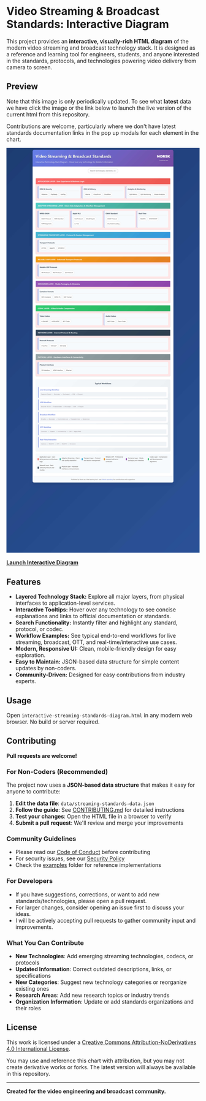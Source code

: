 # Video Streaming & Broadcast Standards: Interactive Diagram

This project provides an **interactive, visually-rich HTML diagram** of the modern video streaming and broadcast technology stack. It is designed as a reference and learning tool for engineers, students, and anyone interested in the standards, protocols, and technologies powering video delivery from camera to screen.

## Preview
Note that this image is only periodically updated. To see what **latest** data we have click the image or the link below to launch the live version of the current html from this repository.

Contributions are welcome, particularly where we don't have latest standards documentation links in the pop up modals for each element in the chart.

[<img src="htmlpreview_github_io__.jpg" alt="Interactive Video Streaming Standards Diagram Preview" width="800">](https://htmlpreview.github.io/?https://github.com/dom-robinson/VideoStreaming-Broadcast-Standards/blob/master/interactive-streaming-standards-diagram.html)

**[Launch Interactive Diagram](https://htmlpreview.github.io/?https://github.com/dom-robinson/VideoStreaming-Broadcast-Standards/blob/master/interactive-streaming-standards-diagram.html)**



## Features
- **Layered Technology Stack:** Explore all major layers, from physical interfaces to application-level services.
- **Interactive Tooltips:** Hover over any technology to see concise explanations and links to official documentation or standards.
- **Search Functionality:** Instantly filter and highlight any standard, protocol, or codec.
- **Workflow Examples:** See typical end-to-end workflows for live streaming, broadcast, OTT, and real-time/interactive use cases.
- **Modern, Responsive UI:** Clean, mobile-friendly design for easy exploration.
- **Easy to Maintain:** JSON-based data structure for simple content updates by non-coders.
- **Community-Driven:** Designed for easy contributions from industry experts.

## Usage
Open `interactive-streaming-standards-diagram.html` in any modern web browser. No build or server required.

## Contributing
**Pull requests are welcome!**

### For Non-Coders (Recommended)
The project now uses a **JSON-based data structure** that makes it easy for anyone to contribute:

1. **Edit the data file**: `data/streaming-standards-data.json`
2. **Follow the guide**: See [CONTRIBUTING.md](CONTRIBUTING.md) for detailed instructions
3. **Test your changes**: Open the HTML file in a browser to verify
4. **Submit a pull request**: We'll review and merge your improvements

### Community Guidelines
- Please read our [Code of Conduct](CODE_OF_CONDUCT.md) before contributing
- For security issues, see our [Security Policy](SECURITY.md)
- Check the [examples](examples/) folder for reference implementations

### For Developers
- If you have suggestions, corrections, or want to add new standards/technologies, please open a pull request.
- For larger changes, consider opening an issue first to discuss your ideas.
- I will be actively accepting pull requests to gather community input and improvements.

### What You Can Contribute
- **New Technologies**: Add emerging streaming technologies, codecs, or protocols
- **Updated Information**: Correct outdated descriptions, links, or specifications
- **New Categories**: Suggest new technology categories or reorganize existing ones
- **Research Areas**: Add new research topics or industry trends
- **Organization Information**: Update or add standards organizations and their roles

## License

This work is licensed under a [Creative Commons Attribution-NoDerivatives 4.0 International License](LICENSE).

You may use and reference this chart with attribution, but you may not create derivative works or forks. The latest version will always be available in this repository.

---

**Created for the video engineering and broadcast community.** 
